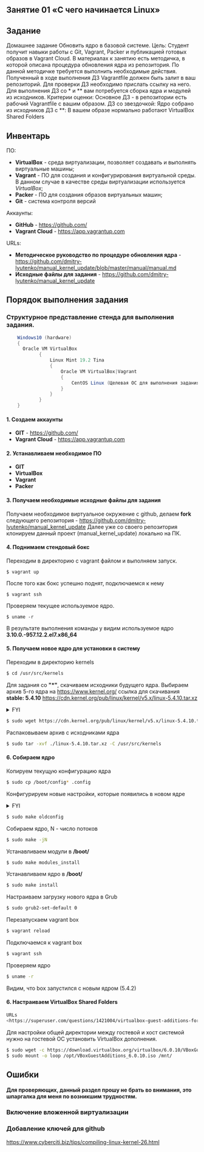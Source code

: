 ## Занятие 01 «С чего начинается Linux»
## Задание
Домашнее задание
Обновить ядро в базовой системе.
Цель: Студент получит навыки работы с Git, Vagrant, Packer и публикацией готовых образов в Vagrant Cloud.
В материалах к занятию есть методичка, в которой описана процедура обновления ядра из репозитория. По данной методичке требуется выполнить необходимые действия. Полученный в ходе выполнения ДЗ Vagrantfile должен быть залит в ваш репозиторий. Для проверки ДЗ необходимо прислать ссылку на него.
Для выполнения ДЗ со * и ** вам потребуется сборка ядра и модулей из исходников.
Критерии оценки: Основное ДЗ - в репозитории есть рабочий Vagrantfile с вашим образом.
ДЗ со звездочкой: Ядро собрано из исходников
ДЗ с **: В вашем образе нормально работают VirtualBox Shared Folders
## Инвентарь

ПО:
- **VirtualBox** - среда виртуализации, позволяет создавать и выполнять виртуальные машины;
- **Vagrant** - ПО для создания и конфигурирования виртуальной среды. В данном случае в качестве среды виртуализации используется *VirtualBox*;
- **Packer** - ПО для создания образов виртуальных машин;
- **Git** - система контроля версий

Аккаунты:
- **GitHub** - https://github.com/
- **Vagrant Cloud** - https://app.vagrantup.com

URLs:
- **Методическое руководство по процедуре обновления ядра** - https://github.com/dmitry-lyutenko/manual_kernel_update/blob/master/manual/manual.md
- **Исходные файлы для задания** - https://github.com/dmitry-lyutenko/manual_kernel_update
## Порядок выполнения задания
### Структурное представление стенда для выполнения задания.
```java
    Windows10 (hardware)
    {
      Oracle VM VirtualBox
            {
                Linux Mint 19.2 Tina
                {
                    Oracle VM VirtualBox|Vagrant
                    {
                        CentOS Linux (Целевая ОС для выполнения задания)
                    }
                }
            }
    }
```
#### 1. Создаем аккаунты
* **GIT** - https://github.com/
* **Vagrant Cloud** - https://app.vagrantup.com
#### 2. Устанавливаем необходимое ПО
* **GIT**
* **VirtualBox**
* **Vagrant**
* **Packer**
#### 3. Получаем необходимые исходные файлы для задания
Получаем необходимое виртуальное окружение с github, делаем **fork** следующего репозитория - https://github.com/dmitry-lyutenko/manual_kernel_update
Далее уже со своего репозитория клонируем данный проект (manual_kernel_update) локально на ПК.
#### 4. Поднимаем стендовый бокс
Переходим в директорию с vagrant файлом и выполняем запуск.

    $ vagrant up
После того как бокс успешно поднят, подключаемся к нему

    $ vagrant ssh
Проверяем текущее используемое ядро.

    $ uname -r
В результате выполнения команды у видим используемое ядро
**3.10.0.-957.12.2.el7.x86_64**
#### 5. Получаем новое ядро для установки в систему
Переходим в директорию kernels
```bash
$ cd /usr/src/kernels
```
Для задания со **"\*"**, скачиваем исходники будущего ядра.
Выбираем архив 5-го ядра на https://www.kernel.org/ 
ссылка для скачивания **stable:  5.4.10** https://cdn.kernel.org/pub/linux/kernel/v5.x/linux-5.4.10.tar.xz
<details>
  <summary>FYI</summary>
Установка Wget
    
```bash
$ sudo yum install wget
```
</details>

```bash
$ sudo wget https://cdn.kernel.org/pub/linux/kernel/v5.x/linux-5.4.10.tar.xz
```
Распаковываем архив с исходниками ядра

```bash
$ sudo tar -xvf ./linux-5.4.10.tar.xz -C /usr/src/kernels
```
#### 6. Собираем ядро
Копируем текущую конфигурацию ядра
```bash
$ sudo cp /boot/config* .config
```
Конфигурируем новые настройки, которые появились в новом ядре
<details>
  <summary>FYI</summary>
Понадобиться установить :
    
```bash
$ sudo yum install -y ncurses-devel make gcc bc bison flex elfutils-libelf-devel openssl-devel
```
</details>

```bash
$ sudo make oldconfig 
```
Собираем ядро, N - число потоков
```bash
$ sudo make -jN
```
Устанавливаем модули в **/boot/**
```bash
$ sudo make modules_install
```
Устанавливаем ядро в **/boot/**
```bash
$ sudo make install
```
Настраиваем загрузку нового ядра в Grub
```bash
$ sudo grub2-set-default 0
```
Перезапускаем vagrant box
```bash
$ vagrant reload
```
Подключаемся к vagrant box
```bash
$ vagrant ssh
```
Проверяем ядро
```bash
$ uname -r
```
Видим, что box запустился с новым ядром (5.4.2)
#### 6. Настраиваем VirtualBox Shared Folders
```bash
URLs
<https://superuser.com/questions/1421004/virtualbox-guest-additions-for-linux-guest-with-kernel-5-0-5>
```
Для настройки общей директории между гостевой и хост системой нужно на гостевой ОС установить VirtualBox дополнения.

```bash
$ sudo wget -c https://download.virtualbox.org/virtualbox/6.0.10/VBoxGuestAdditions_6.0.10.iso  -O /opt/VBoxGuestAdditions_6.0.10.iso
$ sudo mount -o loop /opt/VBoxGuestAdditions_6.0.10.iso /mnt/
```



## Ошибки
#### Для проверяющих, данный раздел прошу не брать во внимания, это шпаргалка для меня по возникшим трудностям.
### Включение вложенной виртуализации
### Добавление ключей для github

<https://www.cyberciti.biz/tips/compiling-linux-kernel-26.html>
